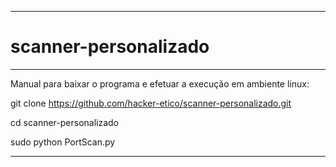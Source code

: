 __________________________________________________________________________________________

# scanner-personalizado

__________________________________________________________________________________________
Manual para baixar o programa e efetuar a execução em ambiente linux:

git clone https://github.com/hacker-etico/scanner-personalizado.git

cd scanner-personalizado

sudo python PortScan.py


__________________________________________________________________________________________
